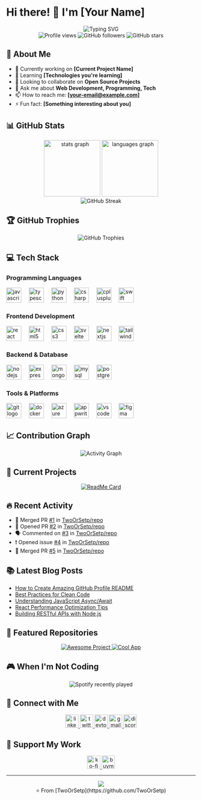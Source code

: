 # Hi there! 👋 I'm [Your Name]

<div align="center">
  <img src="https://readme-typing-svg.demolab.com?font=Fira+Code&size=22&duration=3000&pause=1000&color=BD93F9&center=true&vCenter=true&width=600&lines=Full+Stack+Developer;Always+learning+new+things;Love+to+code+and+create!" alt="Typing SVG" />
</div>

<div align="center">
  <img src="https://komarev.com/ghpvc/?username=TwoOrSetp&style=flat-square&color=blueviolet" alt="Profile views" />
  <img src="https://img.shields.io/github/followers/TwoOrSetp?style=flat-square&color=blue" alt="GitHub followers" />
  <img src="https://img.shields.io/github/stars/TwoOrSetp?style=flat-square&color=yellow" alt="GitHub stars" />
</div>

## 🚀 About Me

- 🔭 Currently working on **[Current Project Name]**
- 🌱 Learning **[Technologies you're learning]**
- 👯 Looking to collaborate on **Open Source Projects**
- 💬 Ask me about **Web Development, Programming, Tech**
- 📫 How to reach me: **[your-email@example.com]**
- ⚡ Fun fact: **[Something interesting about you]**

## 📊 GitHub Stats

<div align="center">
  <img src="https://github-readme-stats.vercel.app/api?username=TwoOrSetp&hide_title=false&hide_rank=false&show_icons=true&include_all_commits=true&count_private=true&disable_animations=false&theme=dracula&locale=en&hide_border=false&border_radius=10" height="150" alt="stats graph" />
  <img src="https://github-readme-stats.vercel.app/api/top-langs?username=TwoOrSetp&locale=en&hide_title=false&layout=compact&card_width=320&langs_count=8&theme=dracula&hide_border=false&border_radius=10" height="150" alt="languages graph" />
</div>

<div align="center">
  <img src="https://github-readme-streak-stats.herokuapp.com/?user=TwoOrSetp&theme=dracula&hide_border=false&border_radius=10" alt="GitHub Streak" />
</div>

## 🏆 GitHub Trophies

<div align="center">
  <img src="https://github-profile-trophy.vercel.app/?username=TwoOrSetp&theme=dracula&no-frame=false&no-bg=false&margin-w=4&row=1" alt="GitHub Trophies" />
</div>

## 💻 Tech Stack

### Programming Languages
<div align="left">
  <img src="https://cdn.jsdelivr.net/gh/devicons/devicon/icons/javascript/javascript-original.svg" height="40" alt="javascript logo" />
  <img width="12" />
  <img src="https://cdn.jsdelivr.net/gh/devicons/devicon/icons/typescript/typescript-original.svg" height="40" alt="typescript logo" />
  <img width="12" />
  <img src="https://cdn.jsdelivr.net/gh/devicons/devicon/icons/python/python-original.svg" height="40" alt="python logo" />
  <img width="12" />
  <img src="https://cdn.jsdelivr.net/gh/devicons/devicon/icons/csharp/csharp-original.svg" height="40" alt="csharp logo" />
  <img width="12" />
  <img src="https://cdn.jsdelivr.net/gh/devicons/devicon/icons/cplusplus/cplusplus-original.svg" height="40" alt="cplusplus logo" />
  <img width="12" />
  <img src="https://cdn.jsdelivr.net/gh/devicons/devicon/icons/swift/swift-original.svg" height="40" alt="swift logo" />
</div>

### Frontend Development
<div align="left">
  <img src="https://cdn.jsdelivr.net/gh/devicons/devicon/icons/react/react-original.svg" height="40" alt="react logo" />
  <img width="12" />
  <img src="https://cdn.jsdelivr.net/gh/devicons/devicon/icons/html5/html5-original.svg" height="40" alt="html5 logo" />
  <img width="12" />
  <img src="https://cdn.jsdelivr.net/gh/devicons/devicon/icons/css3/css3-original.svg" height="40" alt="css3 logo" />
  <img width="12" />
  <img src="https://cdn.jsdelivr.net/gh/devicons/devicon/icons/svelte/svelte-original.svg" height="40" alt="svelte logo" />
  <img width="12" />
  <img src="https://cdn.jsdelivr.net/gh/devicons/devicon/icons/nextjs/nextjs-original.svg" height="40" alt="nextjs logo" />
  <img width="12" />
  <img src="https://cdn.jsdelivr.net/gh/devicons/devicon/icons/tailwindcss/tailwindcss-plain.svg" height="40" alt="tailwindcss logo" />
</div>

### Backend & Database
<div align="left">
  <img src="https://cdn.jsdelivr.net/gh/devicons/devicon/icons/nodejs/nodejs-original.svg" height="40" alt="nodejs logo" />
  <img width="12" />
  <img src="https://cdn.jsdelivr.net/gh/devicons/devicon/icons/express/express-original.svg" height="40" alt="express logo" />
  <img width="12" />
  <img src="https://cdn.jsdelivr.net/gh/devicons/devicon/icons/mongodb/mongodb-original.svg" height="40" alt="mongodb logo" />
  <img width="12" />
  <img src="https://cdn.jsdelivr.net/gh/devicons/devicon/icons/mysql/mysql-original.svg" height="40" alt="mysql logo" />
  <img width="12" />
  <img src="https://cdn.jsdelivr.net/gh/devicons/devicon/icons/postgresql/postgresql-original.svg" height="40" alt="postgresql logo" />
</div>

### Tools & Platforms
<div align="left">
  <img src="https://cdn.jsdelivr.net/gh/devicons/devicon/icons/git/git-original.svg" height="40" alt="git logo" />
  <img width="12" />
  <img src="https://cdn.jsdelivr.net/gh/devicons/devicon/icons/docker/docker-original.svg" height="40" alt="docker logo" />
  <img width="12" />
  <img src="https://cdn.jsdelivr.net/gh/devicons/devicon/icons/azure/azure-original.svg" height="40" alt="azure logo" />
  <img width="12" />
  <img src="https://cdn.jsdelivr.net/gh/devicons/devicon/icons/appwrite/appwrite-original.svg" height="40" alt="appwrite logo" />
  <img width="12" />
  <img src="https://cdn.jsdelivr.net/gh/devicons/devicon/icons/vscode/vscode-original.svg" height="40" alt="vscode logo" />
  <img width="12" />
  <img src="https://cdn.jsdelivr.net/gh/devicons/devicon/icons/figma/figma-original.svg" height="40" alt="figma logo" />
</div>

## 📈 Contribution Graph

<div align="center">
  <img src="https://github-readme-activity-graph.vercel.app/graph?username=TwoOrSetp&theme=dracula&bg_color=282a36&hide_border=true&border_radius=10" alt="Activity Graph" />
</div>

## 🎯 Current Projects

<div align="center">
  
[![ReadMe Card](https://github-readme-stats.vercel.app/api/pin/?username=TwoOrSetp&repo=TwoOrSetp&theme=dracula&border_radius=10)](https://github.com/TwoOrSetp/TwoOrSetp)

</div>

## 🔥 Recent Activity

<!--START_SECTION:activity-->
- 🎉 Merged PR [#1](https://github.com/TwoOrSetp/repo/pull/1) in [TwoOrSetp/repo](https://github.com/TwoOrSetp/repo)
- 💪 Opened PR [#2](https://github.com/TwoOrSetp/repo/pull/2) in [TwoOrSetp/repo](https://github.com/TwoOrSetp/repo)
- 🗣 Commented on [#3](https://github.com/TwoOrSetp/repo/issues/3) in [TwoOrSetp/repo](https://github.com/TwoOrSetp/repo)
- ❗️ Opened issue [#4](https://github.com/TwoOrSetp/repo/issues/4) in [TwoOrSetp/repo](https://github.com/TwoOrSetp/repo)
- 🎉 Merged PR [#5](https://github.com/TwoOrSetp/repo/pull/5) in [TwoOrSetp/repo](https://github.com/TwoOrSetp/repo)
<!--END_SECTION:activity-->

## 📚 Latest Blog Posts

<!-- BLOG-POST-LIST:START -->
- [How to Create Amazing GitHub Profile README](https://dev.to/yourhandle/post1)
- [Best Practices for Clean Code](https://dev.to/yourhandle/post2)
- [Understanding JavaScript Async/Await](https://dev.to/yourhandle/post3)
- [React Performance Optimization Tips](https://dev.to/yourhandle/post4)
- [Building RESTful APIs with Node.js](https://dev.to/yourhandle/post5)
<!-- BLOG-POST-LIST:END -->

## 🌟 Featured Repositories

<div align="center">
  <a href="https://github.com/TwoOrSetp/awesome-project">
    <img src="https://github-readme-stats.vercel.app/api/pin/?username=TwoOrSetp&repo=awesome-project&theme=dracula&border_radius=10" alt="Awesome Project" />
  </a>
  <a href="https://github.com/TwoOrSetp/cool-app">
    <img src="https://github-readme-stats.vercel.app/api/pin/?username=TwoOrSetp&repo=cool-app&theme=dracula&border_radius=10" alt="Cool App" />
  </a>
</div>

## 🎮 When I'm Not Coding

<div align="center">
  <img src="https://spotify-recently-played-readme.vercel.app/api?user=your-spotify-username&count=3&unique=true" alt="Spotify recently played" />
</div>

## 🤝 Connect with Me

<div align="center">
  <a href="https://linkedin.com/in/yourprofile" target="_blank">
    <img src="https://img.shields.io/static/v1?message=LinkedIn&logo=linkedin&label=&color=0077B5&logoColor=white&labelColor=&style=for-the-badge" height="35" alt="linkedin logo" />
  </a>
  <a href="https://twitter.com/yourhandle" target="_blank">
    <img src="https://img.shields.io/static/v1?message=Twitter&logo=twitter&label=&color=1DA1F2&logoColor=white&labelColor=&style=for-the-badge" height="35" alt="twitter logo" />
  </a>
  <a href="https://dev.to/yourhandle" target="_blank">
    <img src="https://img.shields.io/static/v1?message=dev.to&logo=dev.to&label=&color=0A0A0A&logoColor=white&labelColor=&style=for-the-badge" height="35" alt="devto logo" />
  </a>
  <a href="mailto:your-email@example.com" target="_blank">
    <img src="https://img.shields.io/static/v1?message=Gmail&logo=gmail&label=&color=D14836&logoColor=white&labelColor=&style=for-the-badge" height="35" alt="gmail logo" />
  </a>
  <a href="https://discord.com/users/yourdiscordid" target="_blank">
    <img src="https://img.shields.io/static/v1?message=Discord&logo=discord&label=&color=7289DA&logoColor=white&labelColor=&style=for-the-badge" height="35" alt="discord logo" />
  </a>
</div>

## 💝 Support My Work

<div align="center">
  <a href="https://ko-fi.com/yourhandle" target="_blank">
    <img src="https://img.shields.io/static/v1?message=Ko-fi&logo=ko-fi&label=&color=FF5E5B&logoColor=white&labelColor=&style=for-the-badge" height="35" alt="ko-fi logo" />
  </a>
  <a href="https://buymeacoffee.com/yourhandle" target="_blank">
    <img src="https://img.shields.io/static/v1?message=Buy%20Me%20A%20Coffee&logo=buy-me-a-coffee&label=&color=FFDD00&logoColor=black&labelColor=&style=for-the-badge" height="35" alt="buymeacoffee logo" />
  </a>
</div>

---

<div align="center">
  <img src="https://capsule-render.vercel.app/api?type=waving&color=gradient&height=100&section=footer&text=Thanks%20for%20visiting!&fontSize=16&fontAlignY=65&desc=Have%20a%20great%20day!&descAlignY=51&descAlign=center" />
</div>

<div align="center">
  ⭐️ From [TwoOrSetp](https://github.com/TwoOrSetp)
</div>
